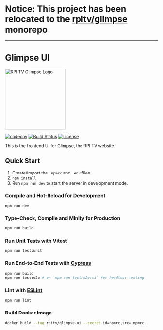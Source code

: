 # Notice: This project has been relocated to the [rpitv/glimpse](https://github.com/rpitv/glimpse) monorepo

---

# Glimpse UI

<img src="https://imgur.com/dmZSyhe.png" width="200px" alt="RPI TV Glimpse Logo" />


[![codecov](https://codecov.io/gh/rpitv/glimpse-ui/branch/master/graph/badge.svg)](https://codecov.io/gh/rpitv/glimpse-ui)
[![Build Status](https://travis-ci.com/rpitv/glimpse-ui.svg?branch=master)](https://travis-ci.com/rpitv/glimpse-ui)
[![License](https://img.shields.io/badge/license-GNU%20GPL%20v3.0-blue)](./LICENSE)

This is the frontend UI for Glimpse, the RPI TV website.

## Quick Start

1. Create/import the `.npmrc` and `.env` files.
2. `npm install`
3. Run `npm run dev` to start the server in development mode.

### Compile and Hot-Reload for Development

```sh
npm run dev
```

### Type-Check, Compile and Minify for Production

```sh
npm run build
```

### Run Unit Tests with [Vitest](https://vitest.dev/)

```sh
npm run test:unit
```

### Run End-to-End Tests with [Cypress](https://www.cypress.io/)

```sh
npm run build
npm run test:e2e # or `npm run test:e2e:ci` for headless testing
```

### Lint with [ESLint](https://eslint.org/)

```sh
npm run lint
```

### Build Docker Image

```sh
docker build --tag rpitv/glimpse-ui --secret id=npmrc,src=.npmrc .
```
